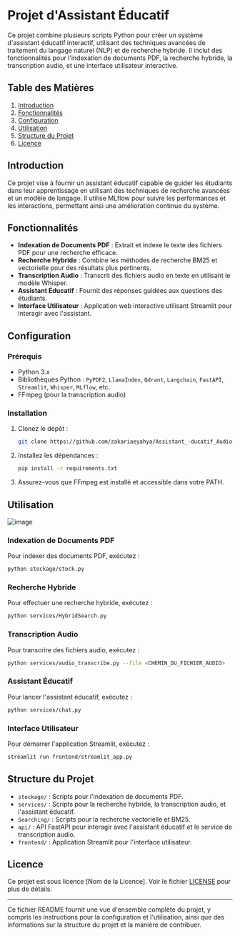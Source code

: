 # Projet d'Assistant Éducatif 

Ce projet combine plusieurs scripts Python pour créer un système d'assistant éducatif interactif, utilisant des techniques avancées de traitement du langage naturel (NLP) et de recherche hybride. Il inclut des fonctionnalités pour l'indexation de documents PDF, la recherche hybride, la transcription audio, et une interface utilisateur interactive.

## Table des Matières

1. [Introduction](#introduction)
2. [Fonctionnalités](#fonctionnalités)
3. [Configuration](#configuration)
4. [Utilisation](#utilisation)
5. [Structure du Projet](#structure-du-projet)
6. [Licence](#licence)

## Introduction

Ce projet vise à fournir un assistant éducatif capable de guider les étudiants dans leur apprentissage en utilisant des techniques de recherche avancées et un modèle de langage. Il utilise MLflow pour suivre les performances et les interactions, permettant ainsi une amélioration continue du système.

## Fonctionnalités

- **Indexation de Documents PDF** : Extrait et indexe le texte des fichiers PDF pour une recherche efficace.
- **Recherche Hybride** : Combine les méthodes de recherche BM25 et vectorielle pour des résultats plus pertinents.
- **Transcription Audio** : Transcrit des fichiers audio en texte en utilisant le modèle Whisper.
- **Assistant Éducatif** : Fournit des réponses guidées aux questions des étudiants.
- **Interface Utilisateur** : Application web interactive utilisant Streamlit pour interagir avec l'assistant.

## Configuration

### Prérequis

- Python 3.x
- Bibliothèques Python : `PyPDF2`, `LlamaIndex`, `Qdrant`, `Langchain`, `FastAPI`, `Streamlit`, `Whisper`, `MLflow`, etc.
- FFmpeg (pour la transcription audio)

### Installation

1. Clonez le dépôt :
   ```bash
   git clone https://github.com/zakariaeyahya/Assistant_-ducatif_Audio_Pro.git
   ```

2. Installez les dépendances :
   ```bash
   pip install -r requirements.txt
   ```

3. Assurez-vous que FFmpeg est installé et accessible dans votre PATH.

## Utilisation
![image](https://github.com/user-attachments/assets/e5fa9758-f23d-410f-be42-79cd22d9e47d)

### Indexation de Documents PDF

Pour indexer des documents PDF, exécutez :
```bash
python stockage/stock.py
```

### Recherche Hybride

Pour effectuer une recherche hybride, exécutez :
```bash
python services/HybridSearch.py
```

### Transcription Audio

Pour transcrire des fichiers audio, exécutez :
```bash
python services/audio_transcribe.py --file <CHEMIN_DU_FICHIER_AUDIO>
```

### Assistant Éducatif

Pour lancer l'assistant éducatif, exécutez :
```bash
python services/chat.py
```

### Interface Utilisateur

Pour démarrer l'application Streamlit, exécutez :
```bash
streamlit run frontend/streamlit_app.py
```

## Structure du Projet

- `stockage/` : Scripts pour l'indexation de documents PDF.
- `services/` : Scripts pour la recherche hybride, la transcription audio, et l'assistant éducatif.
- `Searching/` : Scripts pour la recherche vectorielle et BM25.
- `api/` : API FastAPI pour interagir avec l'assistant éducatif et le service de transcription audio.
- `frontend/` : Application Streamlit pour l'interface utilisateur.

## Licence

Ce projet est sous licence [Nom de la Licence]. Voir le fichier [LICENSE](LICENSE) pour plus de détails.

---

Ce fichier README fournit une vue d'ensemble complète du projet, y compris les instructions pour la configuration et l'utilisation, ainsi que des informations sur la structure du projet et la manière de contribuer.
